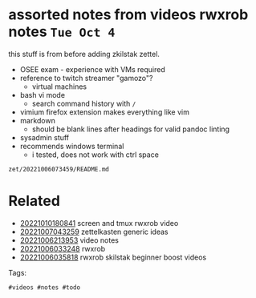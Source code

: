 # assorted notes from videos rwxrob notes `Tue Oct 4`

this stuff is from before adding zkilstak zettel.

- OSEE exam - experience with VMs required
- reference to twitch streamer "gamozo"?
  - virtual machines
- bash vi mode
  - search command history with `/`
- vimium firefox extension makes everything like vim
- markdown
  - should be blank lines after headings for valid pandoc linting
- sysadmin stuff
- recommends windows terminal
  - i tested, does not work with ctrl space

` zet/20221006073459/README.md `

# Related

- [20221010180841](/zet/20221010180841/README.md) screen and tmux rwxrob video
- [20221007043259](/zet/20221007043259/README.md) zettelkasten generic ideas
- [20221006213953](/zet/20221006213953/README.md) video notes
- [20221006033248](/zet/20221006033248/README.md) rwxrob
- [20221006035818](/zet/20221006035818/README.md) rwxrob skilstak beginner boost videos

Tags:

    #videos #notes #todo 
